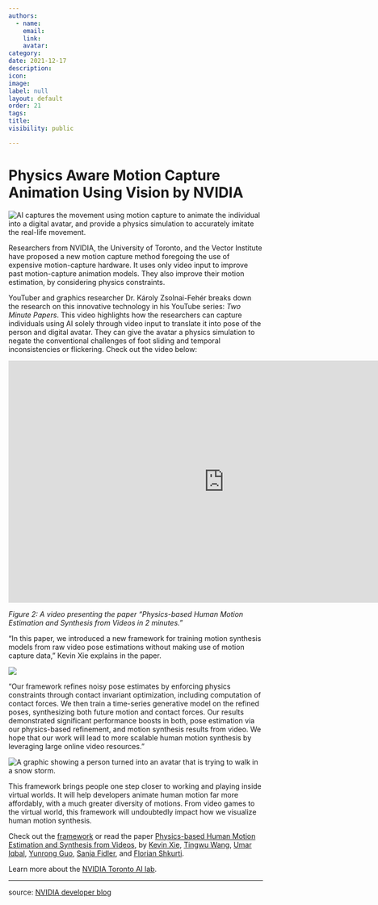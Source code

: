 ```yaml
---
authors:
  - name: 
    email: 
    link:
    avatar: 
category:
date: 2021-12-17
description:
icon:
image: 
label: null
layout: default
order: 21
tags:
title:
visibility: public

---
```


# Physics Aware Motion Capture Animation Using Vision by NVIDIA


![AI captures the movement using motion capture to animate the individual into a digital avatar, and provide a physics simulation to accurately imitate the real-life movement.](../static/avatar-nvidia-1.gif)



Researchers from NVIDIA, the University of Toronto, and the Vector Institute have proposed a new motion capture method foregoing the use of expensive motion-capture hardware. It uses only video input to improve past motion-capture animation models. They also improve their motion estimation, by considering physics constraints. 

YouTuber and graphics researcher Dr. Károly Zsolnai-Fehér breaks down the research on this innovative technology in his YouTube series: _Two Minute Papers_. This video highlights how the researchers can capture individuals using AI solely through video input to translate it into pose of the person and digital avatar. They can give the avatar a physics simulation to negate the conventional challenges of foot sliding and temporal inconsistencies or flickering. Check out the video below:

<iframe width="853" height="480" src="https://www.youtube.com/embed/MrKlPvWvQ2Q" title="YouTube video player" frameborder="0" allow="accelerometer; autoplay; clipboard-write; encrypted-media; gyroscope; picture-in-picture" allowfullscreen></iframe>

_Figure 2: A video presenting the paper “Physics-based Human Motion Estimation and Synthesis from Videos in 2 minutes.”_

“In this paper, we introduced a new framework for training motion synthesis models from raw video pose estimations without making use of motion capture data,” Kevin Xie explains in the paper.

![](../static/nvidia_motion_capture_1.jpg)

“Our framework refines noisy pose estimates by enforcing physics constraints through contact invariant optimization, including computation of contact forces. We then train a time-series generative model on the refined poses, synthesizing both future motion and contact forces. Our results demonstrated significant performance boosts in both, pose estimation via our physics-based refinement, and motion synthesis results from video. We hope that our work will lead to more scalable human motion synthesis by leveraging large online video resources.”

![A graphic showing a person turned into an avatar that is trying to walk in a snow storm.](../static/avatar-nvidia-2.png)


This framework brings people one step closer to working and playing inside virtual worlds. It will help developers animate human motion far more affordably, with a much greater diversity of motions. From video games to the virtual world, this framework will undoubtedly impact how we visualize human motion synthesis.

Check out the [framework](https://nv-tlabs.github.io/physics-pose-estimation-project-page/) or read the paper [Physics-based Human Motion Estimation and Synthesis from Videos](https://arxiv.org/abs/2109.09913), by [Kevin Xie](https://arxiv.org/search/cs?query=Xie%2C+Kevin&searchtype=author&abstracts=show&order=-announced_date_first&size=50), [](https://arxiv.org/search/cs?searchtype=author&query=Wang%2C+T)[Tingwu Wang](https://arxiv.org/search/cs?query=Wang%2C+Tingwu&searchtype=author&abstracts=show&order=-announced_date_first&size=50), [](https://arxiv.org/search/cs?searchtype=author&query=Guo%2C+Y)[Umar Iqbal](https://arxiv.org/search/cs?query=Iqbal%2C+Umar&searchtype=author&abstracts=show&order=-announced_date_first&size=50), [Yunrong Guo](https://arxiv.org/search/cs?query=Guo%2C+Yunrong&searchtype=author&abstracts=show&order=-announced_date_first&size=50), [Sanja Fidler](https://arxiv.org/search/cs?query=Fidler%2C+Sanja&searchtype=author&abstracts=show&order=-announced_date_first&size=50), and [Florian Shkurti](https://arxiv.org/search/cs?query=Shkurti%2C+Florian&searchtype=author&abstracts=show&order=-announced_date_first&size=50).

Learn more about the [NVIDIA Toronto AI lab](https://nv-tlabs.github.io/).

---
source: [NVIDIA developer blog](https://developer.nvidia.com/blog/nvidia-ai-generating-motion-capture-animation-without-hardware-or-motion-data/)